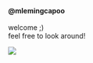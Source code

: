 


<div align="left">
  <b>@mlemingcapoo</b><br>
  <br>
  welcome ;)
  <br>
  feel free to look around!
  <div>
    <ul>
<!--       <li>i do what i want</li> -->
<!--       <li>make my own game</li> -->
<!--       <li>make my own AI agent</li> -->
<!--       <li>very insane</li> -->
<!--       <li>Vietnamese</li> -->
    </ul>
  </div>
<!--   <a href="https://app.daily.dev/mlemingcapoo"><img src="https://api.daily.dev/devcards/v2/at7xZusBnt4d1dT7B2Nvm.png?type=wide&r=hzs" width="652" alt="Trung's Dev Card"/></a><br> -->
  <img src="https://github-readme-stats.vercel.app/api?username=mlemingcapoo&show_icons=true&theme=gotham"/> <br>
<!--   <img src="https://github-readme-stats.vercel.app/api/top-langs/?username=mlemingcapoo&langs_count=6&show_icons=true&theme=gotham"/> -->
</div>

<br>
<!---
mlemingcapoo/mlemingcapoo is a ✨ special ✨ repository because its `README.md` (this file) appears on your GitHub profile.
You can click the Preview link to take a look at your changes.
--->
